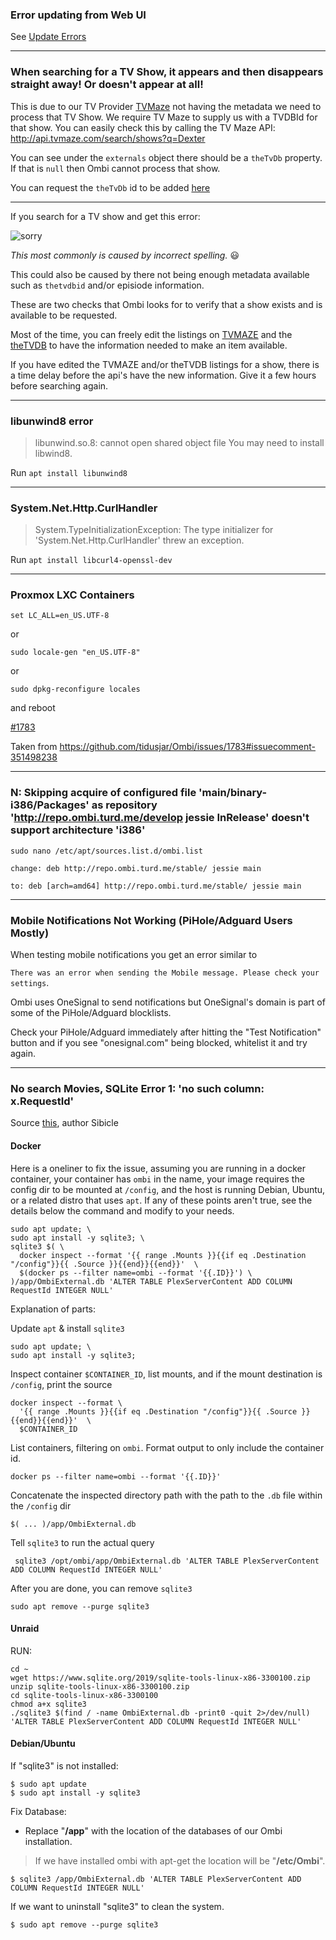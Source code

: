 ### Error updating from Web UI
See [Update Errors](https://github.com/tidusjar/Ombi/wiki/Update-Settings#updater-note)

***
### When searching for a TV Show, it appears and then disappears straight away! Or doesn't appear at all!

This is due to our TV Provider [TVMaze](https://www.tvmaze.com/) not having the metadata we need to process that TV Show. We require TV Maze to supply us with a TVDBId for that show.
You can easily check this by calling the TV Maze API: http://api.tvmaze.com/search/shows?q=Dexter

You can see under the `externals` object there should be a `theTvDb` property. If that is `null` then Ombi cannot process that show.

You can request the `theTvDb` id to be added [here](https://www.tvmaze.com/threads/2677/edit-requests)

***
If you search for a TV show and get this error:

![sorry](https://i.imgur.com/v4NbRjL.jpg)

_This most commonly is caused by incorrect spelling._ 😃

This could also be caused by there not being enough metadata available such as `thetvdbid` and/or episiode information.

These are two checks that Ombi looks for to verify that a show exists and is available to be requested.

Most of the time, you can freely edit the listings on [TVMAZE](https://www.tvmaze.com/) and the [theTVDB](https://www.thetvdb.com/) to have the information needed to make an item available.

If you have edited the TVMAZE and/or theTVDB listings for a show, there is a time delay before the api's have the new information.  Give it a few hours before searching again.
***
### libunwind8 error
> libunwind.so.8: cannot open shared object file You may need to install libwind8.   

Run `apt install libunwind8`

***

### System.Net.Http.CurlHandler
> System.TypeInitializationException: The type initializer for 'System.Net.Http.CurlHandler' threw an exception.

Run `apt install libcurl4-openssl-dev`


***

### Proxmox LXC Containers
`set LC_ALL=en_US.UTF-8`

or

`sudo locale-gen "en_US.UTF-8"`

or 

`sudo dpkg-reconfigure locales`

 and reboot

[#1783](https://github.com/tidusjar/Ombi/issues/1783)

Taken from https://github.com/tidusjar/Ombi/issues/1783#issuecomment-351498238

***

### N: Skipping acquire of configured file 'main/binary-i386/Packages' as repository 'http://repo.ombi.turd.me/develop jessie InRelease' doesn't support architecture 'i386'

`sudo nano /etc/apt/sources.list.d/ombi.list`

`change: deb http://repo.ombi.turd.me/stable/ jessie main`

`to: deb [arch=amd64] http://repo.ombi.turd.me/stable/ jessie main`

***
### Mobile Notifications Not Working (PiHole/Adguard Users Mostly)

When testing mobile notifications you get an error similar to 

`There was an error when sending the Mobile message. Please check your settings`.

Ombi uses OneSignal to send notifications but OneSignal's domain is part of some of the PiHole/Adguard blocklists. 

Check your PiHole/Adguard immediately after hitting the "Test Notification" button and if you see "onesignal.com" being blocked, whitelist it and try again.

***
### No search Movies, SQLite Error 1: 'no such column: x.RequestId'
Source [this](https://github.com/tidusjar/Ombi/issues/3214), author Sibicle

#### Docker

Here is a oneliner to fix the issue, assuming you are running in a docker container, your container has `ombi` in the name, your image requires the config dir to be mounted at `/config`, and the host is running Debian, Ubuntu, or a related distro that uses `apt`. If any of these points aren't true, see the details below the command and modify to your needs.

```shell
sudo apt update; \
sudo apt install -y sqlite3; \
sqlite3 $( \
  docker inspect --format '{{ range .Mounts }}{{if eq .Destination "/config"}}{{ .Source }}{{end}}{{end}}'  \
  $(docker ps --filter name=ombi --format '{{.ID}}') \
)/app/OmbiExternal.db 'ALTER TABLE PlexServerContent ADD COLUMN RequestId INTEGER NULL'
```

Explanation of parts:

Update `apt` & install `sqlite3`

```shell
sudo apt update; \
sudo apt install -y sqlite3;
```

Inspect container `$CONTAINER_ID`, list mounts, and if the mount destination is `/config`, print the source

```shell
docker inspect --format \
  '{{ range .Mounts }}{{if eq .Destination "/config"}}{{ .Source }}{{end}}{{end}}'  \
  $CONTAINER_ID
```

List containers, filtering on `ombi`. Format output to only include the container id.

```shell
docker ps --filter name=ombi --format '{{.ID}}'
```

Concatenate the inspected directory path with the path to the `.db` file within the `/config` dir

```shell
$( ... )/app/OmbiExternal.db
```

Tell `sqlite3` to run the actual query

```shell
 sqlite3 /opt/ombi/app/OmbiExternal.db 'ALTER TABLE PlexServerContent ADD COLUMN RequestId INTEGER NULL'
```

After you are done, you can remove `sqlite3`

```shell
sudo apt remove --purge sqlite3
```

#### Unraid
RUN:
```shell
cd ~
wget https://www.sqlite.org/2019/sqlite-tools-linux-x86-3300100.zip
unzip sqlite-tools-linux-x86-3300100.zip
cd sqlite-tools-linux-x86-3300100
chmod a+x sqlite3
./sqlite3 $(find / -name OmbiExternal.db -print0 -quit 2>/dev/null) 'ALTER TABLE PlexServerContent ADD COLUMN RequestId INTEGER NULL'
```

#### Debian/Ubuntu
If "sqlite3" is not installed:
```shell
$ sudo apt update
$ sudo apt install -y sqlite3
```

Fix Database:
- Replace "**/app**" with the location of the databases of our Ombi installation.
> If we have installed ombi with apt-get the location will be "**/etc/Ombi**".
```shell
$ sqlite3 /app/OmbiExternal.db 'ALTER TABLE PlexServerContent ADD COLUMN RequestId INTEGER NULL'
```

If we want to uninstall "sqlite3" to clean the system.
```shell
$ sudo apt remove --purge sqlite3
```